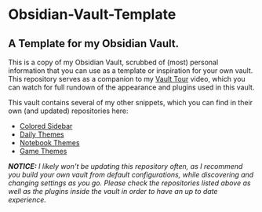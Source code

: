 # Obsidian-Vault-Template
## A Template for my Obsidian Vault.

This is a copy of my Obsidian Vault, scrubbed of (most) personal information that you can use as a template or inspiration for your own vault.
This repository serves as a companion to my [Vault Tour](https://youtu.be/rAkerV8rlow) video, which you can watch for full rundown of the appearance and plugins used in this vault.

This vault contains several of my other snippets, which you can find in their own (and updated) repositories here:
- [Colored Sidebar](https://github.com/CyanVoxel/Obsidian-Colored-Sidebar)
- [Daily Themes](https://github.com/CyanVoxel/Obsidian-Daily-Themes)
- [Notebook Themes](https://github.com/CyanVoxel/Obsidian-Notebook-Themes)
- [Game Themes](https://github.com/CyanVoxel/Obsidian-Game-Themes)

***NOTICE:** I likely won't be updating this repository often, as I recommend you build your own vault from default configurations, while discovering and changing settings as you go. Please check the repositories listed above as well as the plugins inside the vault in order to have an up to date experience.*

